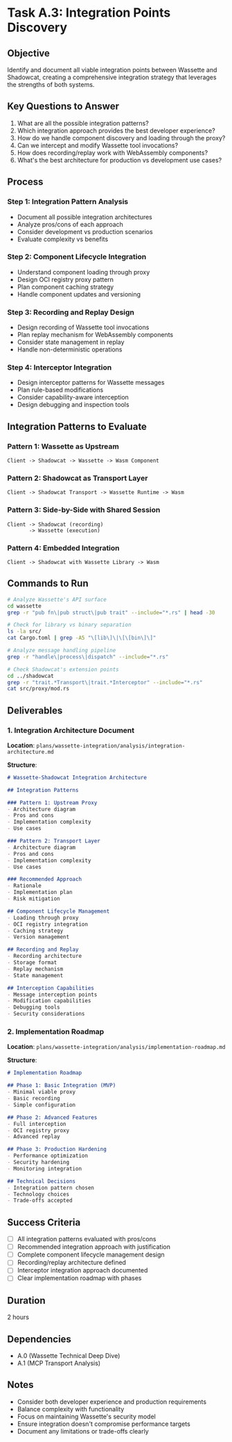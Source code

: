 # Task A.3: Integration Points Discovery

## Objective
Identify and document all viable integration points between Wassette and Shadowcat, creating a comprehensive integration strategy that leverages the strengths of both systems.

## Key Questions to Answer
1. What are all the possible integration patterns?
2. Which integration approach provides the best developer experience?
3. How do we handle component discovery and loading through the proxy?
4. Can we intercept and modify Wassette tool invocations?
5. How does recording/replay work with WebAssembly components?
6. What's the best architecture for production vs development use cases?

## Process

### Step 1: Integration Pattern Analysis
- Document all possible integration architectures
- Analyze pros/cons of each approach
- Consider development vs production scenarios
- Evaluate complexity vs benefits

### Step 2: Component Lifecycle Integration
- Understand component loading through proxy
- Design OCI registry proxy pattern
- Plan component caching strategy
- Handle component updates and versioning

### Step 3: Recording and Replay Design
- Design recording of Wassette tool invocations
- Plan replay mechanism for WebAssembly components
- Consider state management in replay
- Handle non-deterministic operations

### Step 4: Interceptor Integration
- Design interceptor patterns for Wassette messages
- Plan rule-based modifications
- Consider capability-aware interception
- Design debugging and inspection tools

## Integration Patterns to Evaluate

### Pattern 1: Wassette as Upstream
```
Client -> Shadowcat -> Wassette -> Wasm Component
```

### Pattern 2: Shadowcat as Transport Layer
```
Client -> Shadowcat Transport -> Wassette Runtime -> Wasm
```

### Pattern 3: Side-by-Side with Shared Session
```
Client -> Shadowcat (recording)
       -> Wassette (execution)
```

### Pattern 4: Embedded Integration
```
Client -> Shadowcat with Wassette Library -> Wasm
```

## Commands to Run
```bash
# Analyze Wassette's API surface
cd wassette
grep -r "pub fn\|pub struct\|pub trait" --include="*.rs" | head -30

# Check for library vs binary separation
ls -la src/
cat Cargo.toml | grep -A5 "\[lib\]\|\[\[bin\]\]"

# Analyze message handling pipeline
grep -r "handle\|process\|dispatch" --include="*.rs"

# Check Shadowcat's extension points
cd ../shadowcat
grep -r "trait.*Transport\|trait.*Interceptor" --include="*.rs"
cat src/proxy/mod.rs
```

## Deliverables

### 1. Integration Architecture Document
**Location**: `plans/wassette-integration/analysis/integration-architecture.md`

**Structure**:
```markdown
# Wassette-Shadowcat Integration Architecture

## Integration Patterns

### Pattern 1: Upstream Proxy
- Architecture diagram
- Pros and cons
- Implementation complexity
- Use cases

### Pattern 2: Transport Layer
- Architecture diagram
- Pros and cons
- Implementation complexity
- Use cases

### Recommended Approach
- Rationale
- Implementation plan
- Risk mitigation

## Component Lifecycle Management
- Loading through proxy
- OCI registry integration
- Caching strategy
- Version management

## Recording and Replay
- Recording architecture
- Storage format
- Replay mechanism
- State management

## Interception Capabilities
- Message interception points
- Modification capabilities
- Debugging tools
- Security considerations
```

### 2. Implementation Roadmap
**Location**: `plans/wassette-integration/analysis/implementation-roadmap.md`

**Structure**:
```markdown
# Implementation Roadmap

## Phase 1: Basic Integration (MVP)
- Minimal viable proxy
- Basic recording
- Simple configuration

## Phase 2: Advanced Features
- Full interception
- OCI registry proxy
- Advanced replay

## Phase 3: Production Hardening
- Performance optimization
- Security hardening
- Monitoring integration

## Technical Decisions
- Integration pattern chosen
- Technology choices
- Trade-offs accepted
```

## Success Criteria
- [ ] All integration patterns evaluated with pros/cons
- [ ] Recommended integration approach with justification
- [ ] Complete component lifecycle management design
- [ ] Recording/replay architecture defined
- [ ] Interceptor integration approach documented
- [ ] Clear implementation roadmap with phases

## Duration
2 hours

## Dependencies
- A.0 (Wassette Technical Deep Dive)
- A.1 (MCP Transport Analysis)

## Notes
- Consider both developer experience and production requirements
- Balance complexity with functionality
- Focus on maintaining Wassette's security model
- Ensure integration doesn't compromise performance targets
- Document any limitations or trade-offs clearly